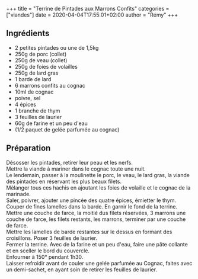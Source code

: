 +++
title = "Terrine de Pintades aux Marrons Confits"
categories = ["viandes"]
date = 2020-04-04T17:55:01+02:00
author = "Rémy"
+++


<!--more-->
## Ingrédients

* 2 petites pintades ou une de 1,5kg
* 250g de porc (collet)
* 250g de veau (collet)
* 250g de foies de volailles
* 250g de lard gras
* 1 barde de lard
* 6 marrons confits au cognac
* 10ml de cognac
* poivre, sel
* 4 épices
* 1 branche de thym
* 3 feuilles de laurier
* 60g de farine et un peu d'eau
* (1/2 paquet de gelée parfumée au cognac)

## Préparation

Désosser les pintades, retirer leur peau et les nerfs.  
Mettre la viande à mariner dans le cognac toute une nuit.  
Le lendemain, passer à la moulinette le porc, le veau, le lard gras, la viande des pintades en réservant les plus beaux filets.  
Mélanger tous ces hachis en ajoutant les foies de volaille et le cognac de la marinade.  
Saler, poivrer, ajouter une pincée des quatre épices, émietter le thym.  
Couper de fines lamelles dans la barde. En garnir le fond de la terrine.  
Mettre une couche de farce, la moitié dus filets réservées, 3 marrons une couche de farce, les filets restants, les marrons, terminer par une couche de farce.  
Mettre les lamelles de barde restantes sur le dessus en formant des croisillons. Poser 3 feuilles de laurier.  
Fermer la terrine. Avec de la farine et un peu d'eau, faire une pâte collante et en sceller le bord du couvercle.  
Enfourner à 150° pendant 1h30.  
Laisser refroidir avant de couler une gelée parfumée au Cognac, faites avec un demi-sachet, en ayant soin de retirer les feuilles de laurier.
